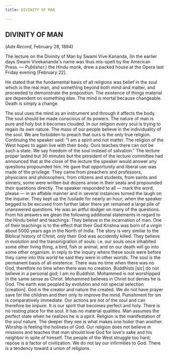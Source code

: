 ```yaml
---
title: DIVINITY OF MAN

---
```





  

## DIVINITY OF MAN

(*Ada Record*, February 28, 1894)

The lecture on the Divinity of Man by Swami Vive Kananda, (In the
earlier days Swami Vivekananda's name was thus mis-spelt by the American
Press. — *Publisher.*) the Hindu monk, drew a packed house at the Opera
last Friday evening \[February 22\].

He stated that the fundamental basis of all religions was belief in the
soul which is the real man, and something beyond both mind and matter,
and proceeded to demonstrate the proposition. The existence of things
material are dependent on something else. The mind is mortal because
changeable. Death is simply a change.

The soul uses the mind as an instrument and through it affects the body.
The soul should be made conscious of its powers. The nature of man is
pure and holy but it becomes clouded. In our religion every soul is
trying to regain its own nature. The mass of our people believe in the
individuality of the soul. We are forbidden to preach that ours is the
only true religion. Continuing the speaker said: "I am a spirit and not
matter. The religion of the West hopes to again live with their body.
Ours teaches there can not be such a state. We say freedom of the soul
instead of salvation." The lecture proper lasted but 30 minutes but the
president of the lecture committee had announced that at the close of
the lecture the speaker would answer any questions propounded him. He
gave that opportunity and liberal use was made of the privilege. They
came from preachers and professors, physicians and philosophers, from
citizens and students, from saints and sinners, some were written but
dozens arose in their seats and propounded their questions directly. The
speaker responded to all — mark the word, please — in an affable manner
and in several instances turned the laugh on the inquirer. They kept up
the fusilade for nearly an hour; when the speaker begged to be excused
from further labor there yet remained a large pile of unanswered
questions. He was an artful dodger on many of the questions. From his
answers we glean the following additional statements in regard to the
Hindu belief and teachings: They believe in the incarnation of man. One
of their teachings is to the effect that their God Krishna was born of a
virgin about 5000 years ago in the North of India. The story is very
similar to the Biblical history of Christ, only their God was accidently
killed. They believe in evolution and the transmigration of souls: i.e.
our souls once inhabited some other living thing, a bird, fish or
animal, and on our death will go into some other organism. In reply to
the inquiry where these souls were before they came into this world he
said they were in other worlds. The soul is the permanent basis of all
existence. There was no time when there was no God, therefore no time
when there was no creation. Buddhists \[sic\] do not believe in a
personal god; I am no Buddhist. Mohammed is not worshipped in the same
sense as Christ. Mohammed believes in Christ but denies he is God. The
earth was peopled by evolution and not special selection \[creation\].
God is the creator and nature the created. We do not have prayer save
for the children and then only to improve the mind. Punishment for sin
is comparatively immediate. Our actions are not of the soul and can
therefore be impure. It is our spirit that becomes perfect and holy.
There is no resting place for the soul. It has no material qualities.
Man assumes the perfect state when he realizes he is a spirit. Religion
is the manifestation of the soul nature. The deeper they see is what
makes one holier than another. Worship is feeling the holiness of God.
Our religion does not believe in missions and teaches that man should
love God for love's sake and his neighbor in spite of himself. The
people of the West struggle too hard; repose is a factor of
civilization. We do not lay our infirmities to God. There is a tendency
toward a union of religions.


